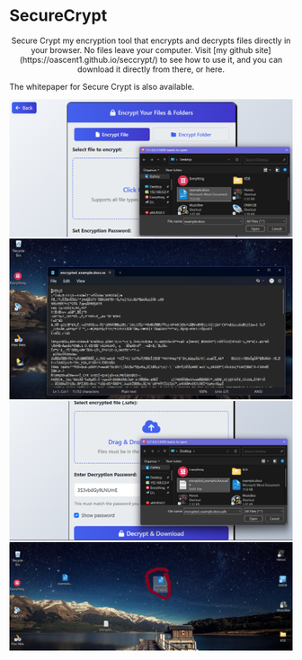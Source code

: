 # SecureCrypt

<p align="center">
Secure Crypt my encryption tool that encrypts and decrypts files directly in your browser. 
No files leave your computer. Visit [my github site](https://oascent1.github.io/seccrypt/) to see how to use it, and you can download it directly
from there, or here.</p>

<p alight="center">The whitepaper for Secure Crypt is also available.</p>

<div align="center">
<img src="static/tree.png" alt="Alt Text" width="600"/>
</div>
<div align="center">
<img src="static/sevv.png" alt="Alt Text" width="600"/>
</div>
<div align="center">
<img src="static/eig.png" alt="Alt Text" width="600"/>
</div>
<div align="center">
<img src="static/nin.png" alt="Alt Text" width="600"/>
</div>
